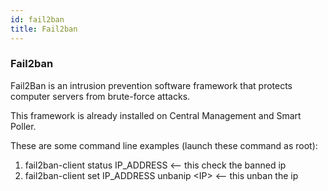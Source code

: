 ```yaml
---
id: fail2ban
title: Fail2ban
---
```


### Fail2ban

Fail2Ban is an intrusion prevention software framework that protects computer servers from brute-force attacks.

This framework is already installed on Central Management and Smart Poller.

These are some command line examples (launch these command as root):

1. fail2ban-client status IP_ADDRESS  <-- this check the banned ip
2. fail2ban-client set IP_ADDRESS unbanip <IP\> <-- this unban the ip

